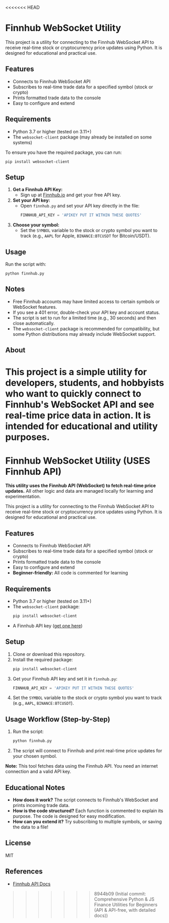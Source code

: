 <<<<<<< HEAD
# Finnhub WebSocket Utility

This project is a utility for connecting to the Finnhub WebSocket API to receive real-time stock or cryptocurrency price updates using Python. It is designed for educational and practical use.

## Features
- Connects to Finnhub WebSocket API
- Subscribes to real-time trade data for a specified symbol (stock or crypto)
- Prints formatted trade data to the console
- Easy to configure and extend

## Requirements
- Python 3.7 or higher (tested on 3.11+)
- The `websocket-client` package (may already be installed on some systems)

To ensure you have the required package, you can run:
```
pip install websocket-client
```

## Setup

1. **Get a Finnhub API Key:**
   - Sign up at [Finnhub.io](https://finnhub.io/) and get your free API key.
2. **Set your API key:**
   - Open `finnhub.py` and set your API key directly in the file:
     ```python
     FINNHUB_API_KEY = 'APIKEY PUT IT WITHIN THESE QUOTES' 
     ```
3. **Choose your symbol:**
   - Set the `SYMBOL` variable to the stock or crypto symbol you want to track (e.g., `AAPL` for Apple, `BINANCE:BTCUSDT` for Bitcoin/USDT).

## Usage

Run the script with:
```
python finnhub.py
```

## Notes
- Free Finnhub accounts may have limited access to certain symbols or WebSocket features.
- If you see a 401 error, double-check your API key and account status.
- The script is set to run for a limited time (e.g., 30 seconds) and then close automatically.
- The `websocket-client` package is recommended for compatibility, but some Python distributions may already include WebSocket support.

## About
This project is a simple utility for developers, students, and hobbyists who want to quickly connect to Finnhub's WebSocket API and see real-time price data in action. It is intended for educational and utility purposes. 
=======
# Finnhub WebSocket Utility (USES Finnhub API)

**This utility uses the Finnhub API (WebSocket) to fetch real-time price updates.** All other logic and data are managed locally for learning and experimentation.

This project is a utility for connecting to the Finnhub WebSocket API to receive real-time stock or cryptocurrency price updates using Python. It is designed for educational and practical use.

## Features
- Connects to Finnhub WebSocket API
- Subscribes to real-time trade data for a specified symbol (stock or crypto)
- Prints formatted trade data to the console
- Easy to configure and extend
- **Beginner-friendly:** All code is commented for learning

## Requirements
- Python 3.7 or higher (tested on 3.11+)
- The `websocket-client` package:
  ```sh
  pip install websocket-client
  ```
- A Finnhub API key ([get one here](https://finnhub.io/))

## Setup
1. Clone or download this repository.
2. Install the required package:
   ```sh
   pip install websocket-client
   ```
3. Get your Finnhub API key and set it in `finnhub.py`:
   ```python
   FINNHUB_API_KEY = 'APIKEY PUT IT WITHIN THESE QUOTES'
   ```
4. Set the `SYMBOL` variable to the stock or crypto symbol you want to track (e.g., `AAPL`, `BINANCE:BTCUSDT`).

## Usage Workflow (Step-by-Step)
1. Run the script:
   ```sh
   python finnhub.py
   ```
2. The script will connect to Finnhub and print real-time price updates for your chosen symbol.

**Note:** This tool fetches data using the Finnhub API. You need an internet connection and a valid API key.

## Educational Notes
- **How does it work?** The script connects to Finnhub's WebSocket and prints incoming trade data.
- **How is the code structured?** Each function is commented to explain its purpose. The code is designed for easy modification.
- **How can you extend it?** Try subscribing to multiple symbols, or saving the data to a file!

## License
MIT

## References
- [Finnhub API Docs](https://finnhub.io/docs/api) 
>>>>>>> 8944b09 (Initial commit: Comprehensive Python & JS Finance Utilities for Beginners (API & API-free, with detailed docs))
